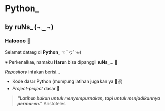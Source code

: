 # Python_ 
## by ruNs_ (¬‿¬)
### Haloooo 👋

Selamat datang di <b>Python_</b> ☜(ﾟヮﾟ☜)

  ※ Perkenalkan, namaku <b>Harun</b> bisa dipanggil <b>ruNs_</b>... 🙌 
  
  <i>Repository</i> ini akan berisi...
  - Kode dasar Python (mumpung latihan juga kan ya 🤣✌)
  - <i>Project-project</i> dasar 🔬

> <b><i>"Latihan bukan untuk menyempurnakan, tapi untuk menjadikannya permanen."</i></b>
> Aristoteles